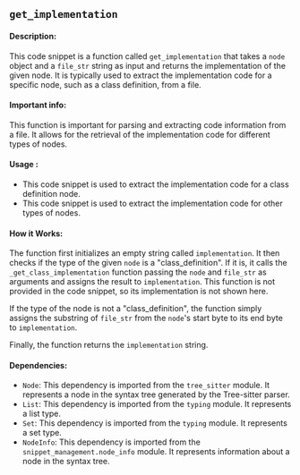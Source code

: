 ## `get_implementation`

#### Description:
This code snippet is a function called `get_implementation` that takes a `node` object and a `file_str` string as input and returns the implementation of the given node. It is typically used to extract the implementation code for a specific node, such as a class definition, from a file.

#### Important info:
This function is important for parsing and extracting code information from a file. It allows for the retrieval of the implementation code for different types of nodes.

#### Usage :

- This code snippet is used to extract the implementation code for a class definition node.
- This code snippet is used to extract the implementation code for other types of nodes.

#### How it Works:
The function first initializes an empty string called `implementation`. It then checks if the type of the given `node` is a "class_definition". If it is, it calls the `_get_class_implementation` function passing the `node` and `file_str` as arguments and assigns the result to `implementation`. This function is not provided in the code snippet, so its implementation is not shown here.

If the type of the node is not a "class_definition", the function simply assigns the substring of `file_str` from the `node`'s start byte to its end byte to `implementation`.

Finally, the function returns the `implementation` string.

#### Dependencies:
- `Node`: This dependency is imported from the `tree_sitter` module. It represents a node in the syntax tree generated by the Tree-sitter parser.
- `List`: This dependency is imported from the `typing` module. It represents a list type.
- `Set`: This dependency is imported from the `typing` module. It represents a set type.
- `NodeInfo`: This dependency is imported from the `snippet_management.node_info` module. It represents information about a node in the syntax tree.